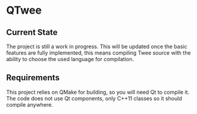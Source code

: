 # QTwee

## Current State
The project is still a work in progress. This will be updated once the basic features are fully implemented, this means compiling Twee source with the ability to choose the used language for compilation.

## Requirements
This project relies on QMake for building, so you will need Qt to compile it.
The code does not use Qt components, only C++11 classes so it should compile anywhere.
